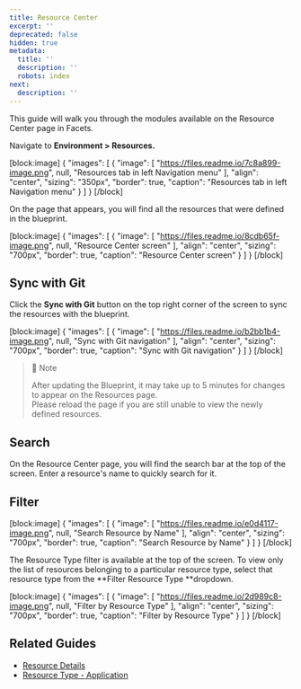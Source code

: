 ```yaml
---
title: Resource Center
excerpt: ''
deprecated: false
hidden: true
metadata:
  title: ''
  description: ''
  robots: index
next:
  description: ''
---
```

This guide will walk you through the modules available on the Resource Center page in Facets.

Navigate to **Environment > Resources.**

[block:image]
{
  "images": [
    {
      "image": [
        "https://files.readme.io/7c8a899-image.png",
        null,
        "Resources tab in left Navigation menu"
      ],
      "align": "center",
      "sizing": "350px",
      "border": true,
      "caption": "Resources tab in left Navigation menu"
    }
  ]
}
[/block]

On the page that appears, you will find all the resources that were defined in the blueprint. 

[block:image]
{
  "images": [
    {
      "image": [
        "https://files.readme.io/8cdb65f-image.png",
        null,
        "Resource Center screen"
      ],
      "align": "center",
      "sizing": "700px",
      "border": true,
      "caption": "Resource Center screen"
    }
  ]
}
[/block]

## Sync with Git

Click the **Sync with Git** button on the top right corner of the screen to sync the resources with the blueprint.

[block:image]
{
  "images": [
    {
      "image": [
        "https://files.readme.io/b2bb1b4-image.png",
        null,
        "Sync with Git navigation"
      ],
      "align": "center",
      "sizing": "700px",
      "border": true,
      "caption": "Sync with Git navigation"
    }
  ]
}
[/block]

> 📘 Note
> 
> After updating the Blueprint, it may take up to 5 minutes for changes to appear on the Resources page.  
> Please reload the page if you are still unable to view the newly defined resources.

## Search

On the Resource Center page, you will find the search bar at the top of the screen. Enter a resource's name to quickly search for it.

## Filter

[block:image]
{
  "images": [
    {
      "image": [
        "https://files.readme.io/e0d4117-image.png",
        null,
        "Search Resource by Name"
      ],
      "align": "center",
      "sizing": "700px",
      "border": true,
      "caption": "Search Resource by Name"
    }
  ]
}
[/block]

The Resource Type filter is available at the top of the screen. To view only the list of resources belonging to a particular resource type, select that resource type from the **Filter Resource Type **dropdown.

[block:image]
{
  "images": [
    {
      "image": [
        "https://files.readme.io/2d989c8-image.png",
        null,
        "Filter by Resource Type"
      ],
      "align": "center",
      "sizing": "700px",
      "border": true,
      "caption": "Filter by Resource Type"
    }
  ]
}
[/block]

## Related Guides

- [Resource Details](doc:resource-details)
- [Resource Type - Application](doc:resource-type-application)